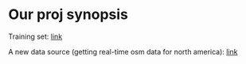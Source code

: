 # Our proj synopsis

Training set: [link](https://drive.google.com/open?id=1EiWxaUTfEdG9YIe6-psJHULixRJnZg8n)

A new data source (getting real-time osm data for north america): [link](http://download.geofabrik.de/north-america.html)
